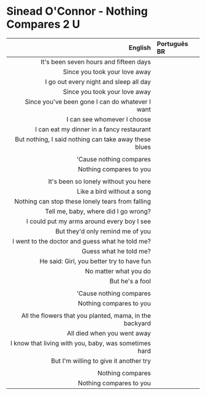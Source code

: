# Sinead O'Connor - Nothing Compares 2 U

| English | Português BR |
|------:|:--------------------|
| It's been seven hours and fifteen days |
| Since you took your love away |
| I go out every night and sleep all day |
| Since you took your love away |
| Since you've been gone I can do whatever I want |
| I can see whomever I choose |
| I can eat my dinner in a fancy restaurant |
| But nothing, I said nothing can take away these blues |
|  |
| 'Cause nothing compares |
| Nothing compares to you |
|  |
| It's been so lonely without you here |
| Like a bird without a song |
| Nothing can stop these lonely tears from falling |
| Tell me, baby, where did I go wrong? |
| I could put my arms around every boy I see |
| But they'd only remind me of you |
| I went to the doctor and guess what he told me? |
| Guess what he told me? |
| He said: Girl, you better try to have fun |
| No matter what you do |
| But he's a fool |
|  |
| 'Cause nothing compares |
| Nothing compares to you |
|  |
| All the flowers that you planted, mama, in the backyard |
| All died when you went away |
| I know that living with you, baby, was sometimes hard |
| But I'm willing to give it another try |
|  |
| Nothing compares |
| Nothing compares to you |